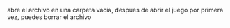 abre el archivo en una carpeta vacía, despues de abrir el juego por primera vez, puedes borrar el archivo
